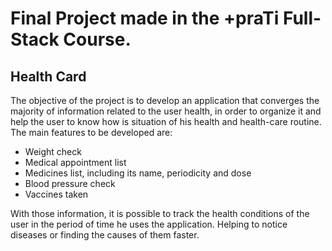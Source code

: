 # Final Project made in the +praTi Full-Stack Course.

## Health Card
The objective of the project is to develop an application that converges the majority of information related to the user health, in order to organize it and help the user to know how is situation of his health and health-care routine. The main features to be developed are:
- Weight check
- Medical appointment list
- Medicines list, including its name, periodicity and dose
- Blood pressure check
- Vaccines taken

With those information, it is possible to track the health conditions of the user in the period of time he uses the application. Helping to notice diseases or finding the causes of them faster.